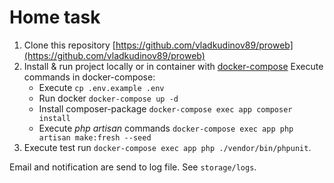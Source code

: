 # Home task #
1. Clone this repository [https://github.com/vladkudinov89/proweb](https://github.com/vladkudinov89/proweb)
2. Install & run project locally or in container with [docker-compose](https://dotsandbrackets.com/quick-intro-to-docker-compose-ru/)
Execute commands in docker-compose:
    - Execute `cp .env.example .env`
    - Run docker `docker-compose up -d`
    - Install composer-package `docker-compose exec app composer install`
    - Execute _php artisan_ commands `docker-compose exec app php artisan make:fresh --seed`
3. Execute test run `docker-compose exec app php ./vendor/bin/phpunit`.

Email and notification are send to log file. See `storage/logs`.
